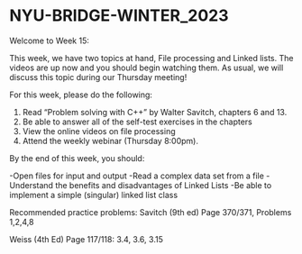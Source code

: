 # NYU-BRIDGE-WINTER_2023

Welcome to Week 15: 

This week, we have two topics at hand, File processing and Linked lists.  The videos are up now and you should begin watching them.  As usual, we will discuss this topic  during our Thursday meeting!

For this week, please do the following:

1) Read “Problem solving with C++” by Walter Savitch, chapters 6 and 13.
2) Be able to answer all of the self-test exercises in the chapters
3) View the online videos on file processing
4) Attend the weekly webinar (Thursday 8:00pm). 


By the end of this week, you should:

-Open files for input and output
-Read a complex data set from a file
-Understand the benefits and disadvantages of Linked Lists
-Be able to implement a simple (singular) linked list class 


Recommended practice problems:
Savitch (9th ed) Page 370/371, Problems 1,2,4,8

Weiss (4th Ed) Page 117/118: 3.4, 3.6, 3.15